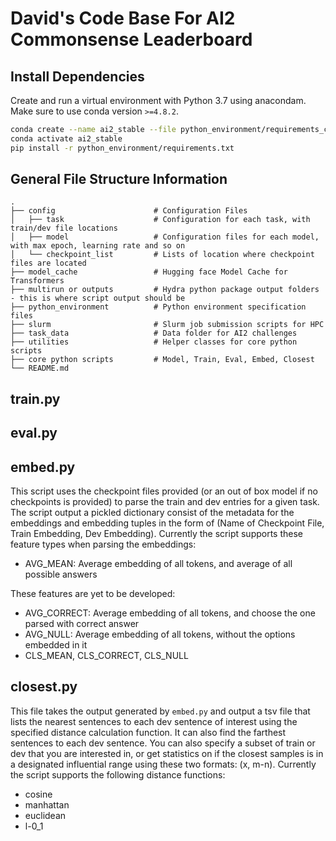 # David's Code Base For AI2 Commonsense Leaderboard

## Install Dependencies

Create and run a virtual environment with Python 3.7 using anacondam. Make sure to use conda version `>=4.8.2`.

```bash
conda create --name ai2_stable --file python_environment/requirements_conda.txt python=3.7
conda activate ai2_stable
pip install -r python_environment/requirements.txt
```

## General File Structure Information
    .
    ├── config                      # Configuration Files
    │   ├── task                    # Configuration for each task, with train/dev file locations
    │   ├── model                   # Configuration files for each model, with max epoch, learning rate and so on
    │   └── checkpoint_list         # Lists of location where checkpoint files are located
    ├── model_cache                 # Hugging face Model Cache for Transformers 
    ├── multirun or outputs         # Hydra python package output folders - this is where script output should be
    ├── python_environment          # Python environment specification files
    ├── slurm                       # Slurm job submission scripts for HPC
    ├── task_data                   # Data folder for AI2 challenges
    ├── utilities                   # Helper classes for core python scripts
    ├── core python scripts         # Model, Train, Eval, Embed, Closest
    └── README.md

## train.py

## eval.py

## embed.py

This script uses the checkpoint files provided (or an out of box model if no checkpoints is provided) to parse the 
train and dev entries for a given task. The script output a pickled dictionary consist of the metadata for the embeddings
and embedding tuples in the form of (Name of Checkpoint File, Train Embedding, Dev Embedding). Currently the script 
supports these feature types when parsing the embeddings:
- AVG_MEAN: Average embedding of all tokens, and average of all possible answers

These features are yet to be developed:
- AVG_CORRECT: Average embedding of all tokens, and choose the one parsed with correct answer
- AVG_NULL: Average embedding of all tokens, without the options embedded in it
- CLS_MEAN, CLS_CORRECT, CLS_NULL

## closest.py

This file takes the output generated by `embed.py` and output a tsv file that lists the nearest sentences to each dev
sentence of interest using the specified distance calculation function. It can also find the farthest sentences to 
each dev sentence. You can also specify a subset of train or dev that you are interested in, or get statistics on if 
the closest samples is in a designated influential range using these two formats: (x, m-n). 
Currently the script supports the following distance functions:
- cosine
- manhattan
- euclidean
- l-0_1